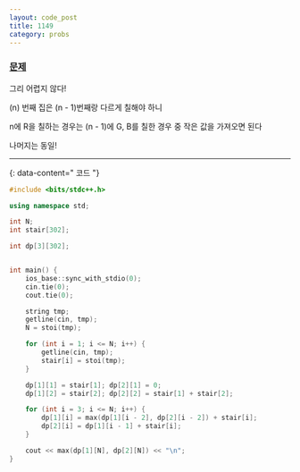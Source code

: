 ```yaml
---
layout: code_post
title: 1149
category: probs
---
```


### [문제](https://www.acmicpc.net/problem/1149)


그리 어렵지 않다!

(n) 번째 집은 (n - 1)번째랑 다르게 칠해야 하니

n에 R을 칠하는 경우는 (n - 1)에 G, B를 칠한 경우 중 작은 값을 가져오면 된다

나머지는 동일!

---
{: data-content=" 코드 "}

```c++
#include <bits/stdc++.h>

using namespace std;

int N;
int stair[302];

int dp[3][302];


int main() {
	ios_base::sync_with_stdio(0);
	cin.tie(0);
	cout.tie(0);

	string tmp;
	getline(cin, tmp);
	N = stoi(tmp);

	for (int i = 1; i <= N; i++) {
		getline(cin, tmp);
		stair[i] = stoi(tmp); 
	}

	dp[1][1] = stair[1]; dp[2][1] = 0;
	dp[1][2] = stair[2]; dp[2][2] = stair[1] + stair[2];

	for (int i = 3; i <= N; i++) {
		dp[1][i] = max(dp[1][i - 2], dp[2][i - 2]) + stair[i];
		dp[2][i] = dp[1][i - 1] + stair[i];
	}

	cout << max(dp[1][N], dp[2][N]) << "\n";
}
```
